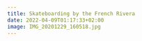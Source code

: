 ```yaml
---
title: Skateboarding by the French Rivera
date: 2022-04-09T01:17:33+02:00
image: IMG_20201229_160518.jpg
---
```


